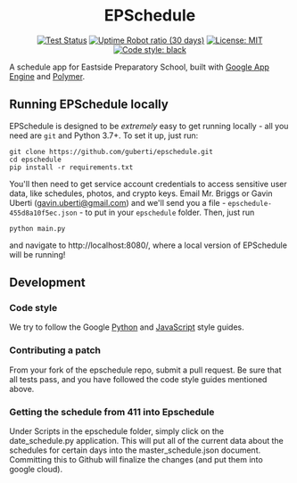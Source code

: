 <h1 align="center">EPSchedule</h2>

<p align="center">
<a href="https://github.com/guberti/epschedule/actions"><img alt="Test Status" src="https://github.com/guberti/epschedule/workflows/tests/badge.svg?branch=master"></a>
<a href="https://stats.uptimerobot.com/6m9K2UoPpz"><img alt="Uptime Robot ratio (30 days)" src="https://img.shields.io/uptimerobot/ratio/m783284473-f52bd1a250d8d4f68453f24d"></a>
<a href="https://github.com/guberti/epschedule/blob/master/LICENSE"><img alt="License: MIT" src="https://img.shields.io/badge/License-MIT-yellow.svg"></a>
<a href="https://github.com/psf/black"><img alt="Code style: black" src="https://img.shields.io/badge/code%20style-black-000000.svg"></a>
</p>

A schedule app for Eastside Preparatory School, built with [Google App Engine](https://cloud.google.com/appengine) and [Polymer](https://polymer-project.org).

## Running EPSchedule locally

EPSchedule is designed to be *extremely* easy to get running locally - all you need are `git` and Python 3.7+. To set it up, just run:

```
git clone https://github.com/guberti/epschedule.git
cd epschedule
pip install -r requirements.txt
```

You'll then need to get service account credentials to access sensitive user data, like schedules, photos, and crypto keys. Email Mr. Briggs or Gavin Uberti (gavin.uberti@gmail.com) and we'll send you a file - `epschedule-455d8a10f5ec.json` - to put in your `epschedule` folder. Then, just run

```python main.py```

and navigate to http://localhost:8080/, where a local version of EPSchedule will be running!

## Development

### Code style
We try to follow the Google [Python](https://google-styleguide.googlecode.com/svn/trunk/pyguide.html) and [JavaScript](https://google.github.io/styleguide/javascriptguide.xml) style guides.

### Contributing a patch
From your fork of the epschedule repo, submit a pull request. Be sure that all tests pass, and you have followed the code style guides mentioned above.

### Getting the schedule from 411 into Epschedule
Under Scripts in the epschedule folder, simply click on the date_schedule.py application. This will put all of the current data about the schedules for certain days into the master_schedule.json document. Committing this to Github will finalize the changes (and put them into google cloud).
